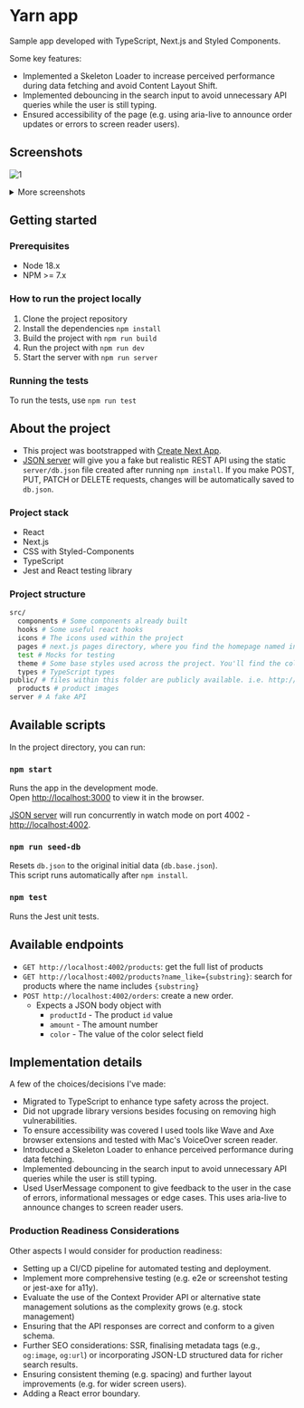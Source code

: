 # Yarn app

Sample app developed with TypeScript, Next.js and Styled Components. 

Some key features:

- Implemented a Skeleton Loader to increase perceived performance during data fetching and avoid Content Layout Shift.
- Implemented debouncing in the search input to avoid unnecessary API queries while the user is still typing.
- Ensured accessibility of the page (e.g. using aria-live to announce order updates or errors to screen reader users).

## Screenshots

![1](https://github.com/user-attachments/assets/82f7c466-16c6-4e6e-ba50-58cea7a6b33c)

<details>
  <summary>More screenshots</summary>
  
  ### Search
  
![2](https://github.com/user-attachments/assets/f2f845a5-0e6c-4968-b9e8-62aca0754352)

 ### Product Modal

![3](https://github.com/user-attachments/assets/ea205803-f18a-461d-b90a-23dab623b20d)

 ### Product Modal (Order placed)
 
 ![4](https://github.com/user-attachments/assets/9e0f0e89-8885-411b-82b9-e212c0eb9de7)

### Loading State

![5](https://github.com/user-attachments/assets/f7430b15-a405-41c8-8305-61afa28126ee)

### Error States
#### Error State - Fetching Products

![Error 1](https://github.com/user-attachments/assets/4d64b9a1-6191-46fc-9a00-99e99fd0b8ef)


#### Error State - No Search Results

![Error 2](https://github.com/user-attachments/assets/779aa723-0b5e-4725-a9eb-70c6fd03d132)


 
</details>


## Getting started

### Prerequisites

- Node 18.x
- NPM >= 7.x

### How to run the project locally

1. Clone the project repository
2. Install the dependencies `npm install`
3. Build the project with `npm run build`
4. Run the project with `npm run dev`
5. Start the server with `npm run server`

### Running the tests

To run the tests, use `npm run test`

## About the project

- This project was bootstrapped with [Create Next App](https://nextjs.org/docs/api-reference/create-next-app).
- [JSON server](https://github.com/typicode/json-server) will give you a fake but realistic REST API using the static `server/db.json` file created after running `npm install`. If you make POST, PUT, PATCH or DELETE requests, changes will be automatically saved to `db.json`.

### Project stack

- React
- Next.js
- CSS with Styled-Components
- TypeScript
- Jest and React testing library

### Project structure

```bash
src/
  components # Some components already built
  hooks # Some useful react hooks
  icons # The icons used within the project
  pages # next.js pages directory, where you find the homepage named index.jsx
  test # Mocks for testing
  theme # Some base styles used across the project. You'll find the color variables here
  types # TypeScript types
public/ # files within this folder are publicly available. i.e. http://localhost:3000/favicon.ico
  products # product images
server # A fake API
```

## Available scripts

In the project directory, you can run:

### `npm start`

Runs the app in the development mode.\
Open [http://localhost:3000](http://localhost:3000) to view it in the browser.

[JSON server](https://github.com/typicode/json-server) will run concurrently in watch mode on port 4002 - [http://localhost:4002](http://localhost:4002).

### `npm run seed-db`

Resets `db.json` to the original initial data (`db.base.json`).\
This script runs automatically after `npm install`.

### `npm test`

Runs the Jest unit tests.

## Available endpoints

- `GET http://localhost:4002/products`: get the full list of products
- `GET http://localhost:4002/products?name_like={substring}`: search for products where the name includes `{substring}`
- `POST http://localhost:4002/orders`: create a new order.
  - Expects a JSON body object with
    - `productId` - The product `id` value
    - `amount` - The amount number
    - `color` - The value of the color select field

## Implementation details

A few of the choices/decisions I've made:

- Migrated to TypeScript to enhance type safety across the project.
- Did not upgrade library versions besides focusing on removing high vulnerabilities.
- To ensure accessibility was covered I used tools like Wave and Axe browser extensions and tested with Mac's VoiceOver screen reader.
- Introduced a Skeleton Loader to enhance perceived performance during data fetching.
- Implemented debouncing in the search input to avoid unnecessary API queries while the user is still typing.
- Used UserMessage component to give feedback to the user in the case of errors, informational messages or edge cases. This uses aria-live to announce changes to screen reader users.

### Production Readiness Considerations

Other aspects I would consider for production readiness:

- Setting up a CI/CD pipeline for automated testing and deployment.
- Implement more comprehensive testing (e.g. e2e or screenshot testing or jest-axe for a11y).
- Evaluate the use of the Context Provider API or alternative state management solutions as the complexity grows (e.g. stock management)
- Ensuring that the API responses are correct and conform to a given schema.
- Further SEO considerations: SSR, finalising metadata tags (e.g., `og:image`, `og:url`) or incorporating JSON-LD structured data for richer search results.
- Ensuring consistent theming (e.g. spacing) and further layout improvements (e.g. for wider screen users).
- Adding a React error boundary.

